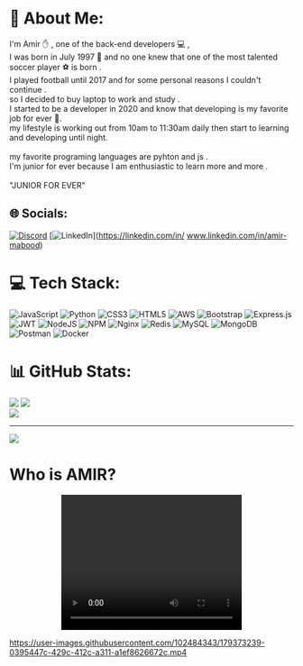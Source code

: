 # 💫 About Me:
I'm Amir ✋ , one of the back-end developers 💻 ,<br>I was born in July 1997 🎁 and no one knew that one of the most talented soccer player ⚽ is born . <br>I played football until 2017 and for some personal reasons I couldn't continue . <br>so I decided to buy laptop to work and study . <br>I started to be a developer in 2020 and know that developing is my favorite job for ever 🤟. <br>my lifestyle is working out from 10am to 11:30am daily then start to learning and developing until night.<br><br>my favorite programing languages are pyhton  and js . <br>I'm junior for ever because I am enthusiastic to learn more and more . <br><br>"JUNIOR FOR EVER" <br>


## 🌐 Socials:
[![Discord](https://img.shields.io/badge/Discord-%237289DA.svg?logo=discord&logoColor=white)](htttps://discord.gg/amirm94040#5330) [![LinkedIn](https://img.shields.io/badge/LinkedIn-%230077B5.svg?logo=linkedin&logoColor=white)](https://linkedin.com/in/ www.linkedin.com/in/amir-mabood) 

# 💻 Tech Stack:
![JavaScript](https://img.shields.io/badge/javascript-%23323330.svg?style=for-the-badge&logo=javascript&logoColor=%23F7DF1E) ![Python](https://img.shields.io/badge/python-3670A0?style=for-the-badge&logo=python&logoColor=ffdd54) ![CSS3](https://img.shields.io/badge/css3-%231572B6.svg?style=for-the-badge&logo=css3&logoColor=white) ![HTML5](https://img.shields.io/badge/html5-%23E34F26.svg?style=for-the-badge&logo=html5&logoColor=white) ![AWS](https://img.shields.io/badge/AWS-%23FF9900.svg?style=for-the-badge&logo=amazon-aws&logoColor=white) ![Bootstrap](https://img.shields.io/badge/bootstrap-%23563D7C.svg?style=for-the-badge&logo=bootstrap&logoColor=white) ![Express.js](https://img.shields.io/badge/express.js-%23404d59.svg?style=for-the-badge&logo=express&logoColor=%2361DAFB) ![JWT](https://img.shields.io/badge/JWT-black?style=for-the-badge&logo=JSON%20web%20tokens) ![NodeJS](https://img.shields.io/badge/node.js-6DA55F?style=for-the-badge&logo=node.js&logoColor=white) ![NPM](https://img.shields.io/badge/NPM-%23000000.svg?style=for-the-badge&logo=npm&logoColor=white) ![Nginx](https://img.shields.io/badge/nginx-%23009639.svg?style=for-the-badge&logo=nginx&logoColor=white) ![Redis](https://img.shields.io/badge/redis-%23DD0031.svg?style=for-the-badge&logo=redis&logoColor=white) ![MySQL](https://img.shields.io/badge/mysql-%2300f.svg?style=for-the-badge&logo=mysql&logoColor=white) ![MongoDB](https://img.shields.io/badge/MongoDB-%234ea94b.svg?style=for-the-badge&logo=mongodb&logoColor=white) ![Postman](https://img.shields.io/badge/Postman-FF6C37?style=for-the-badge&logo=postman&logoColor=white) ![Docker](https://img.shields.io/badge/docker-%230db7ed.svg?style=for-the-badge&logo=docker&logoColor=white)
# 📊 GitHub Stats:
![](https://github-readme-stats.vercel.app/api?username=amirm8170&theme=dark&hide_border=false&include_all_commits=true&count_private=false)
![](https://github-readme-streak-stats.herokuapp.com/?user=amirm8170&theme=dark&hide_border=false)<br/>
![](https://github-readme-stats.vercel.app/api/top-langs/?username=amirm8170&theme=dark&hide_border=false&include_all_commits=true&count_private=false&layout=compact)

---
[![](https://visitcount.itsvg.in/api?id=amirm8170&icon=0&color=0)](https://visitcount.itsvg.in)





<h1>Who is AMIR?</h1>
<div class="video" style="text-align:center;">
  <video width="320" height="240" controls autoplay>
    <source src="https://user-images.githubusercontent.com/102484343/179373239-0395447c-429c-412c-a311-a1ef8626672c.mp4" type="video/mp4">
    Your browser does not support the video tag.
  </video>
</div>


https://user-images.githubusercontent.com/102484343/179373239-0395447c-429c-412c-a311-a1ef8626672c.mp4



